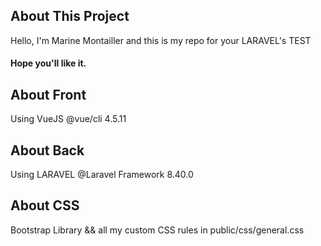 
## About This Project
Hello, I'm Marine Montailler and this is my repo for your LARAVEL's TEST
#### Hope you'll like it.


## About Front
Using VueJS 
@vue/cli 4.5.11

## About Back
Using LARAVEL
@Laravel Framework 8.40.0

## About CSS
Bootstrap Library
&& all my custom CSS rules in public/css/general.css




